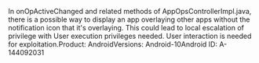 In onOpActiveChanged and related methods of AppOpsControllerImpl.java, there is a possible way to display an app overlaying other apps without the notification icon that it's overlaying. This could lead to local escalation of privilege with User execution privileges needed. User interaction is needed for exploitation.Product: AndroidVersions: Android-10Android ID: A-144092031
